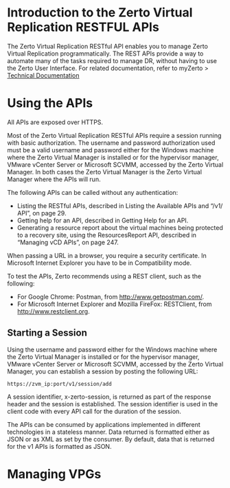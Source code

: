 # Introduction to the Zerto Virtual Replication RESTFUL APIs

The Zerto Virtual Replication RESTful API enables you to manage Zerto Virtual Replication programmatically. The REST APIs provide a way to automate many of the tasks required to manage DR, without having to use the Zerto User Interface. For related documentation, refer to myZerto > [Technical Documentation](https://www.zerto.com/myzerto/technical-documentation/)

# Using the APIs

All APIs are exposed over HTTPS.

Most of the Zerto Virtual Replication RESTful APIs require a session running with basic authorization. The username and password authorization used must be a valid username and password either for the Windows machine where the Zerto Virtual Manager is installed or for the hypervisor manager, VMware vCenter Server or Microsoft SCVMM, accessed by the Zerto Virtual Manager. In both cases the Zerto Virtual Manager is the Zerto Virtual Manager where the APIs will run.

The following APIs can be called without any authentication:

- Listing the RESTful APIs, described in Listing the Available APIs and “/v1/ API”, on page 29.
- Getting help for an API, described in Getting Help for an API.
- Generating a resource report about the virtual machines being protected to a recovery site, using the ResourcesReport API, described in “Managing vCD APIs”, on page 247.

When passing a URL in a browser, you require a security certificate. In Microsoft Internet Explorer you have to be in Compatibility mode.

To test the APIs, Zerto recommends using a REST client, such as the following:

- For Google Chrome: Postman, from http://www.getpostman.com/.
- For Microsoft Internet Explorer and Mozilla FireFox: RESTClient, from http://www.restclient.org.

## Starting a Session

Using the username and password either for the Windows machine where the Zerto Virtual Manager is installed or for the hypervisor manager, VMware vCenter Server or Microsoft SCVMM, accessed by the Zerto Virtual Manager, you can establish a session by posting the following URL:

```http
https://zvm_ip:port/v1/session/add
```

A session identifier, x-zerto-session, is returned as part of the response header and the session is established. The session identifier is used in the client code with every API call for the duration of the session.

The APIs can be consumed by applications implemented in different technologies in a stateless manner.
Data returned is formatted either as JSON or as XML as set by the consumer. By default, data that is returned for the v1 APIs is formatted as JSON.



# Managing VPGs

